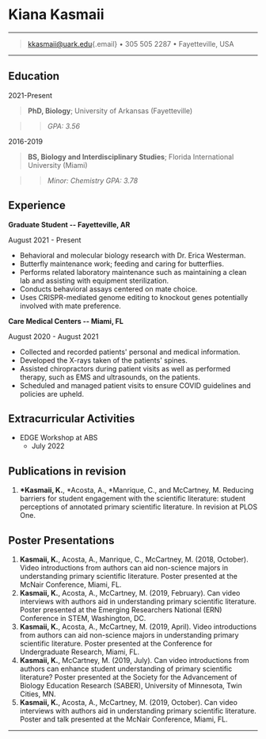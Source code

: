 # Kiana Kasmaii

------------------------------------------------------------------------

> [kkasmaii\@uark.edu](mailto:kkasmaii@uark.edu){.email} • 305 
505 2287 • Fayetteville, USA

------------------------------------------------------------------------

## Education

2021-Present

> **PhD, Biology**; University of Arkansas (Fayetteville)

> > _GPA: 3.56_

2016-2019

> **BS, Biology and Interdisciplinary Studies**; Florida International University (Miami)

> > _Minor: Chemistry_
> > _GPA: 3.78_

## Experience

**Graduate Student -- Fayetteville, AR**

August 2021 - Present

-   Behavioral and molecular biology research with Dr. Erica Westerman.
-   Butterfly maintenance work; feeding and caring for butterflies.
-   Performs related laboratory maintenance such as maintaining a clean lab and assisting with equipment sterilization.
-   Conducts behavioral assays centered on mate choice.
-   Uses CRISPR-mediated genome editing to knockout genes potentially involved with mate preference.

**Care Medical Centers -- Miami, FL**

August 2020 - August 2021

-   Collected and recorded patients' personal and medical information.
-   Developed the X-rays taken of the patients' spines.
-   Assisted chiropractors during patient visits as well as performed therapy, such as EMS and ultrasounds, on the patients.
-   Scheduled and managed patient visits to ensure COVID guidelines and policies are upheld.

## Extracurricular Activities

-   EDGE Workshop at ABS
    -   July 2022

## Publications in revision

1.  **\*Kasmaii, K.**, \*Acosta, A., \*Manrique, C., and McCartney, M. Reducing barriers for student engagement with the scientific literature: student perceptions of annotated primary scientific literature. In revision at PLOS One.

## Poster Presentations

1.  **Kasmaii, K.**, Acosta, A., Manrique, C., McCartney, M. (2018, October). Video introductions from authors can aid non-science majors in understanding primary scientific literature. Poster presented at the McNair Conference, Miami, FL.
2.  **Kasmaii, K.**, Acosta, A., McCartney, M. (2019, February). Can video interviews with authors aid in understanding primary scientific literature. Poster presented at the Emerging Researchers National (ERN) Conference in STEM, Washington, DC.
3.  **Kasmaii, K.**, Acosta, A., McCartney, M. (2019, April). Video introductions from authors can aid non-science majors in understanding primary scientific literature. Poster presented at the Conference for Undergraduate Research, Miami, FL.
4.  **Kasmaii, K.**, McCartney, M. (2019, July). Can video introductions from authors can enhance student understanding of primary scientific literature? Poster presented at the Society for the Advancement of Biology Education Research (SABER), University of Minnesota, Twin Cities, MN.
5.  **Kasmaii, K.**, Acosta, A., McCartney, M. (2019, October). Can video interviews with authors aid in understanding primary scientific literature. Poster and talk presented at the McNair Conference, Miami, FL.

------------------------------------------------------------------------
